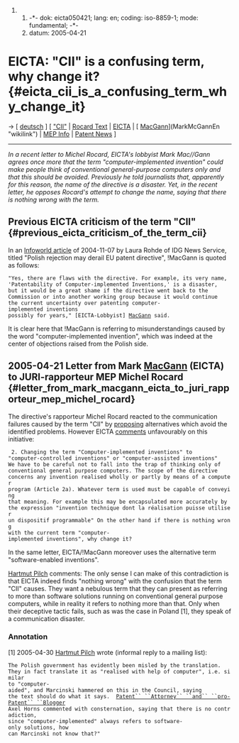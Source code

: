1.  1.  -\*- dok: eicta050421; lang: en; coding: iso-8859-1; mode:
        fundamental; -\*-
    2.  datum: 2005-04-21

# EICTA: \"CII\" is a confusing term, why change it? {#eicta_cii_is_a_confusing_term_why_change_it}

-\> \[ [ deutsch](Eicta050421De "wikilink") \] \[ [
\"CII\"](EubsaKinvEn "wikilink") \| [ Rocard
Text](Rocard050413En "wikilink") \| [ EICTA](SwpateictaEn "wikilink") \|
[ [MacGann](MacGann "wikilink")](MarkMcGannEn "wikilink") \| [ MEP
Info](Plen05En "wikilink") \| [ Patent News](SwpatcninoEn "wikilink") \]

------------------------------------------------------------------------

*In a recent letter to Michel Rocard, EICTA\'s lobbyist Mark Mac//Gann
agrees once more that the term \"computer-implemented invention\" could
make people think of conventional general-purpose computers only and
that this should be avoided. Previously he told journalists that,
apparently for this reason, the name of the directive is a disaster.
Yet, in the recent letter, he opposes Rocard\'s attempt to change the
name, saying that there is nothing wrong with the term.*

## Previous EICTA criticism of the term \"CII\" {#previous_eicta_criticism_of_the_term_cii}

In an [Infoworld
article](http://www.infoworld.com/article/04/11/17/HNpolishrejection_1.html "wikilink")
of 2004-11-07 by Laura Rohde of IDG News Service, titled \"Polish
rejection may derail EU patent directive\", !MacGann is quoted as
follows:

`"Yes, there are flaws with the directive. For example, its very name,`\
`'Patentability of Computer-implemented Inventions,' is a disaster, `\
`but it would be a great shame if the directive went back to the `\
`Commission or into another working group because it would continue `\
`the current uncertainty over patenting computer-implemented inventions `\
`possibly for years," [EICTA-Lobbyist] `[`MacGann`](MacGann "wikilink")` said.`

It is clear here that !MacGann is referring to misunderstandings caused
by the word \"computer-implemented invention\", which was indeed at the
center of objections raised from the Polish side.

## 2005-04-21 Letter from Mark [MacGann](MacGann "wikilink") (EICTA) to JURI-rapporteur MEP Michel Rocard {#letter_from_mark_macgann_eicta_to_juri_rapporteur_mep_michel_rocard}

The directive\'s rapporteur Michel Rocard reacted to the communication
failures caused by the term \"CII\" by [
proposing](Rocard050412En "wikilink") alternatives which avoid the
identified problems. However EICTA
[comments](http://w3.cantos.com/05/eicta-504-0arfg/documents/comment_on_rocard_english.pdf "wikilink")
unfavourably on this initiative:

` 2. Changing the term "Computer-implemented inventions" to`\
`"computer-controlled inventions" or "computer-assisted inventions"`\
`We have to be careful not to fall into the trap of thinking only of `\
`conventional general purpose computers. The scope of the directive `\
`concerns any invention realised wholly or partly by means of a computer `\
`program (Article 2a). Whatever term is used must be capable of conveying`\
`that meaning. For example this may be encapsulated more accurately by `\
`the expression "invention technique dont la réalisation puisse utiliser `\
`un dispositif programmable" On the other hand if there is nothing wrong `\
`with the current term "computer-implemented inventions", why change it?`

In the same letter, EICTA/!MacGann moreover uses the alternative term
\"software-enabled inventions\".

[ Hartmut Pilch](HartmutPilchEn "wikilink") comments: The only sense I
can make of this contradiction is that EICTA indeed finds \"nothing
wrong\" with the confusion that the term \"CII\" causes. They want a
nebulous term that they can present as referring to more than software
solutions running on conventional general purpose computers, while in
reality it refers to nothing more than that. Only when their deceptive
tactic fails, such as was the case in Poland \[1\], they speak of a
communication disaster.

### Annotation

\[1\] 2005-04-30 [ Hartmut Pilch](HartmutPilchEn "wikilink") wrote
(informal reply to a mailing list):

`The Polish government has evidently been misled by the translation.`\
`They in fact translate it as "realised with help of computer", i.e. similar`\
`to "computer-aided", and Marcinski hammered on this in the Council, saying`\
`the text should do what it says.  `[`Patent`` ``Attorney`` ``and`` ``pro-Patent`` ``Blogger`](German "wikilink")\
`Axel Horns commented with consternation, saying that there is no contradiction, `\
`since "computer-implemented" always refers to software-only solutions, how `\
`can Marcinski not know that?"`
